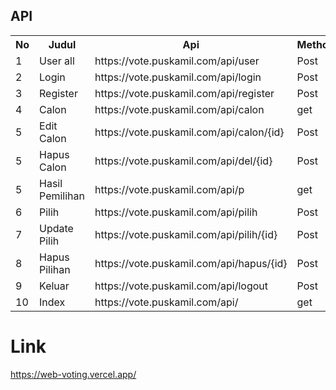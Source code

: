 
## API

 <table>
     <th>No</th>
     <th>Judul</th>
    <th>Api</th>
    <th>Method</th>
      <tr>
               <td>1</td>
               <td>User all</td>
               <td>https://vote.puskamil.com/api/user</td>
               <td>Post</td>
            </tr>
    <tr>
               <td>2</td>
               <td>Login</td>
               <td>https://vote.puskamil.com/api/login</td>
               <td>Post</td>
            </tr>
              <tr>
               <td>3</td>
               <td>Register</td>
               <td>https://vote.puskamil.com/api/register</td>
               <td>Post</td>
            </tr>
              <tr>
               <td>4</td>
               <td>Calon</td>
               <td>https://vote.puskamil.com/api/calon</td>
               <td>get</td>
            </tr>
              <tr>
               <td>5</td>
               <td>Edit Calon</td>
               <td>https://vote.puskamil.com/api/calon/{id}</td>
               <td>Post</td>
            </tr>
             <tr>
               <td>5</td>
               <td>Hapus Calon</td>
               <td>https://vote.puskamil.com/api/del/{id}</td>
               <td>Post</td>
            </tr>
             <tr>
               <td>5</td>
               <td>Hasil Pemilihan</td>
               <td>https://vote.puskamil.com/api/p</td>
               <td>get</td>
            </tr>
             <tr>
               <td>6</td>
               <td>Pilih</td>
               <td>https://vote.puskamil.com/api/pilih</td>
               <td>Post</td>
            </tr>
             <tr>
               <td>7</td>
               <td>Update Pilih</td>
               <td>https://vote.puskamil.com/api/pilih/{id}</td>
               <td>Post</td>
            </tr>
             <tr>
               <td>8</td>
               <td>Hapus Pilihan</td>
               <td>https://vote.puskamil.com/api/hapus/{id}</td>
               <td>Post</td>
            </tr>
             <tr>
               <td>9</td>
               <td>Keluar</td>
               <td>https://vote.puskamil.com/api/logout</td>
               <td>Post</td>
            </tr>
             <tr>
               <td>10</td>
               <td>Index</td>
               <td>https://vote.puskamil.com/api/</td>
               <td>get</td>
            </tr>
</table>


# Link
<https://web-voting.vercel.app/>

